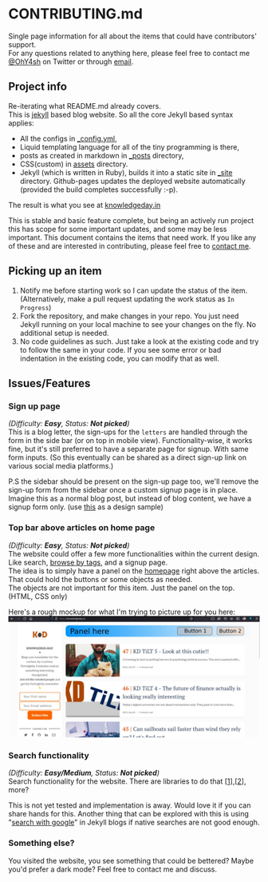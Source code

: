 # CONTRIBUTING.md
Single page information for all about the items that could have contributors' support.  
For any questions related to anything here, please feel free to contact me [@OhY4sh](https://twitter.com/ohy4sh) on Twitter or through [email](mailto:ohyash@hotmail.com).  

## Project info
Re-iterating what README.md already covers.  
This is [jekyll](https://jekyllrb.com/) based blog website. So all the core Jekyll based syntax applies: 
- All the configs in [_config.yml](_config.yml), 
- Liquid templating language for all of the tiny programming is there, 
- posts as created in markdown in [_posts](/_posts_) directory, 
- CSS(custom) in [assets](/assets) directory.  
- Jekyll (which is written in Ruby), builds it into a static site in [_site](_site_) directory. Github-pages updates the deployed website automatically (provided the build completes successfully :-p).  

The result is what you see at [knowledgeday.in](https://knowledgeday.in)  
  
  
This is stable and basic feature complete, but being an actively run project this has scope for some important updates, and some may be less important. This document contains the items that need work. If you like any of these and are interested in contributing, please feel free to [contact me](mailto:ohyash@hotmail.com).   

## Picking up an item

1. Notify me before starting work so I can update the status of the item. (Alternatively, make a pull request updating the work status as `In Progress`)  
2. Fork the repository, and make changes in your repo. You just need Jekyll running on your local machine to see your changes on the fly. No additional setup is needed.  
3. No code guidelines as such. Just take a look at the existing code and try to follow the same in your code. If you see some error or bad indentation in the existing code, you can modify that as well.  

## Issues/Features

### Sign up page
_(Difficulty: **Easy**, Status: **Not picked**)_  
This is a blog letter, the sign-ups for the `letters` are handled through the form in the side bar (or on top in mobile view). Functionality-wise, it works fine, but it's still preferred to have a separate page for signup. With same form inputs. (So this eventually can be shared as a direct sign-up link on various social media platforms.)  

P.S the sidebar should be present on the sign-up page too, we'll remove the sign-up form from the sidebar once a custom signup page is in place. Imagine this as a normal blog post, but instead of blog content, we have a signup form only. (use [this](https://perspectiveix.substack.com/) as a design sample)  

### Top bar above articles on home page
_(Difficulty: **Easy**, Status: **Not picked**)_  
The website could offer a few more functionalities within the current design. Like search, [browse by tags](https://knowledgeday.in/tags/), and a signup page.  
The idea is to simply have a panel on the [homepage]() right above the articles. That could hold the buttons or some objects as needed.   
The objects are not important for this item. Just the panel on the top. (HTML, CSS only)  

Here's a rough mockup for what I'm trying to picture up for you here:
![KD Home panel mockup](assets/img/kd_home_panel_design.jpg)  

### Search functionality
_(Difficulty: **Easy/Medium**, Status: **Not picked**)_  
Search functionality for the website. There are libraries to do that [[1](https://github.com/christian-fei/Simple-Jekyll-Search)],[[2](https://www.alaycock.co.uk/2016/02/setting-up-lunr-js-in-jekyll)], more?  

This is not yet tested and implementation is away. Would love it if you can share hands for this. Another thing that can be explored with this is using "[search with google](https://talk.jekyllrb.com/t/how-to-add-a-search-bar/606/3)" in Jekyll blogs if native searches are not good enough.  

### Something else?
You visited the website, you see something that could be bettered? Maybe you'd prefer a dark mode? Feel free to contact me and discuss.  
